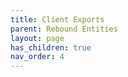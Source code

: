 ```yaml
---
title: Client Exports
parent: Rebound Entities
layout: page
has_children: true
nav_order: 4
---
```


<!-- # MRC Scripts Documentation

Welcome to the official documentation for **MRC Scripts**, a suite of premium FiveM resources designed to enhance your server with unique, high-quality functionality. This documentation is here to guide you through installation, configuration, and getting the most out of your purchases.

## About MRC Scripts

MRC Scripts are created with a focus on performance, customization, and reliability. Whether you're looking for immersive gameplay features, innovative mechanics, or streamlined server management tools, MRC Scripts have something to offer.

All scripts are available for purchase on [Tebex.io](https://mrcscripts.tebex.io/), ensuring secure and hassle-free transactions.


## Quick Links

- **[Home](index.md):** Learn about MRC Scripts and get started.
- **[Rebound Entities](mrc-tv.md):** Explore the Rebound Entities module and its features.
- **[Purchase Scripts](https://mrcscripts.tebex.io/):** Visit our store to purchase additional MRC resources.
- **[Discord](https://discord.gg/2GJuasYVf4):** Join our Discord server for community-driven help and updates.

## Support

If you encounter any issues or have questions, feel free to reach out through:
- Our **[Discord](https://discord.gg/2GJuasYVf4)** 
- Or Email us at [MRC Scripts](mailto: mrc.scripts@gmail.com)

## Contributing

While MRC Scripts are premium resources, we welcome suggestions for new features or improvements. Let us know how we can make our resources even better for your server!

## License

MRC Scripts are protected under a [commercial license](LICENSE) and are intended for use by the purchasing entity only. Redistribution or unauthorized sharing of scripts is strictly prohibited.

---

Thank you for choosing MRC Scripts to power your FiveM server. We appreciate your support and look forward to seeing how you use our resources! -->
